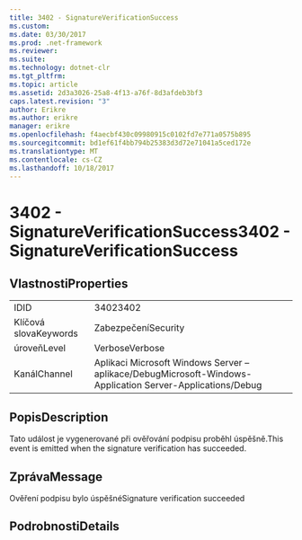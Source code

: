 ```yaml
---
title: 3402 - SignatureVerificationSuccess
ms.custom: 
ms.date: 03/30/2017
ms.prod: .net-framework
ms.reviewer: 
ms.suite: 
ms.technology: dotnet-clr
ms.tgt_pltfrm: 
ms.topic: article
ms.assetid: 2d3a3026-25a8-4f13-a76f-8d3afdeb3bf3
caps.latest.revision: "3"
author: Erikre
ms.author: erikre
manager: erikre
ms.openlocfilehash: f4aecbf430c09980915c0102fd7e771a0575b895
ms.sourcegitcommit: bd1ef61f4bb794b25383d3d72e71041a5ced172e
ms.translationtype: MT
ms.contentlocale: cs-CZ
ms.lasthandoff: 10/18/2017
---
```

# <a name="3402---signatureverificationsuccess"></a><span data-ttu-id="d3f2e-102">3402 - SignatureVerificationSuccess</span><span class="sxs-lookup"><span data-stu-id="d3f2e-102">3402 - SignatureVerificationSuccess</span></span>
## <a name="properties"></a><span data-ttu-id="d3f2e-103">Vlastnosti</span><span class="sxs-lookup"><span data-stu-id="d3f2e-103">Properties</span></span>  
  
|||  
|-|-|  
|<span data-ttu-id="d3f2e-104">ID</span><span class="sxs-lookup"><span data-stu-id="d3f2e-104">ID</span></span>|<span data-ttu-id="d3f2e-105">3402</span><span class="sxs-lookup"><span data-stu-id="d3f2e-105">3402</span></span>|  
|<span data-ttu-id="d3f2e-106">Klíčová slova</span><span class="sxs-lookup"><span data-stu-id="d3f2e-106">Keywords</span></span>|<span data-ttu-id="d3f2e-107">Zabezpečení</span><span class="sxs-lookup"><span data-stu-id="d3f2e-107">Security</span></span>|  
|<span data-ttu-id="d3f2e-108">úroveň</span><span class="sxs-lookup"><span data-stu-id="d3f2e-108">Level</span></span>|<span data-ttu-id="d3f2e-109">Verbose</span><span class="sxs-lookup"><span data-stu-id="d3f2e-109">Verbose</span></span>|  
|<span data-ttu-id="d3f2e-110">Kanál</span><span class="sxs-lookup"><span data-stu-id="d3f2e-110">Channel</span></span>|<span data-ttu-id="d3f2e-111">Aplikaci Microsoft Windows Server – aplikace/Debug</span><span class="sxs-lookup"><span data-stu-id="d3f2e-111">Microsoft-Windows-Application Server-Applications/Debug</span></span>|  
  
## <a name="description"></a><span data-ttu-id="d3f2e-112">Popis</span><span class="sxs-lookup"><span data-stu-id="d3f2e-112">Description</span></span>  
 <span data-ttu-id="d3f2e-113">Tato událost je vygenerované při ověřování podpisu proběhl úspěšně.</span><span class="sxs-lookup"><span data-stu-id="d3f2e-113">This event is emitted when the signature verification has succeeded.</span></span>  
  
## <a name="message"></a><span data-ttu-id="d3f2e-114">Zpráva</span><span class="sxs-lookup"><span data-stu-id="d3f2e-114">Message</span></span>  
 <span data-ttu-id="d3f2e-115">Ověření podpisu bylo úspěšné</span><span class="sxs-lookup"><span data-stu-id="d3f2e-115">Signature verification succeeded</span></span>  
  
## <a name="details"></a><span data-ttu-id="d3f2e-116">Podrobnosti</span><span class="sxs-lookup"><span data-stu-id="d3f2e-116">Details</span></span>
